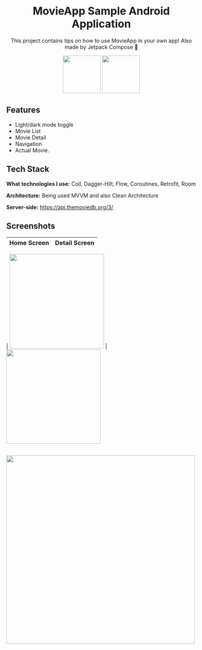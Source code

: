 <div align="center">


# MovieApp Sample Android Application

This project contains tips on how to use MovieApp in your own app! Also made by Jetpack Compose 💚


<img src="https://upload.wikimedia.org/wikipedia/commons/7/74/Kotlin_Icon.png" width="100"/>
<img src="https://tabris.com/wp-content/uploads/2021/06/jetpack-compose-icon_RGB.png" width="100"/>
</div>

## Features
- Light/dark mode toggle
- Movie List
- Movie Detail
- Navigation
- Actual Movie.

## Tech Stack
**What technologies I use:** Coil, Dagger-Hilt, Flow, Coroutines, Retrofit, Room 

**Architecture:** Being used MVVM and also Clean Architecture

**Server-side:** https://api.themoviedb.org/3/

## Screenshots

| Home Screen | Detail Screen 
| :-------- | :------- |

| <img src="https://github.com/erenalparslan/MovieApp/assets/100201401/1c0cc28c-c081-44fe-adb4-8fb771c54a89" width="250"/> | <img src="https://github.com/erenalparslan/MovieApp/assets/100201401/30e3bcdc-f3dc-4394-b0fd-660f5cd7a4b0" width="250"/> 

<br/>
<img src="https://github.com/erenalparslan/MovieApp/assets/100201401/aaec82e8-7bdd-4da0-a06c-31fe59a02cc9" width="500"/>
